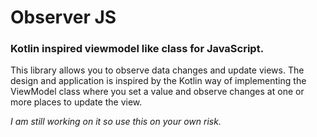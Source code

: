 # Observer JS

### Kotlin inspired viewmodel like class for JavaScript.  

This library allows you to observe data changes and update views. The design and application is inspired by the Kotlin way of implementing the ViewModel class where you set a value and observe changes at one or more places to update the view. 

_I am still working on it so use this on your own risk._

